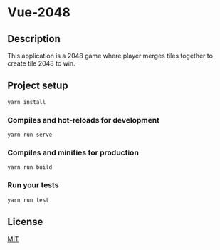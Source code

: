 # Vue-2048

## Description

This application is a 2048 game where player merges tiles together to create tile 2048 to win.

## Project setup
```
yarn install
```

### Compiles and hot-reloads for development
```
yarn run serve
```

### Compiles and minifies for production
```
yarn run build
```

### Run your tests
```
yarn run test
```

## License

[MIT](http://opensource.org/licenses/MIT)